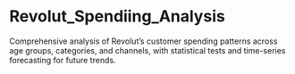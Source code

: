 # Revolut_Spendiing_Analysis
Comprehensive analysis of Revolut’s customer spending patterns across age groups, categories, and channels, with statistical tests and time-series forecasting for future trends.
